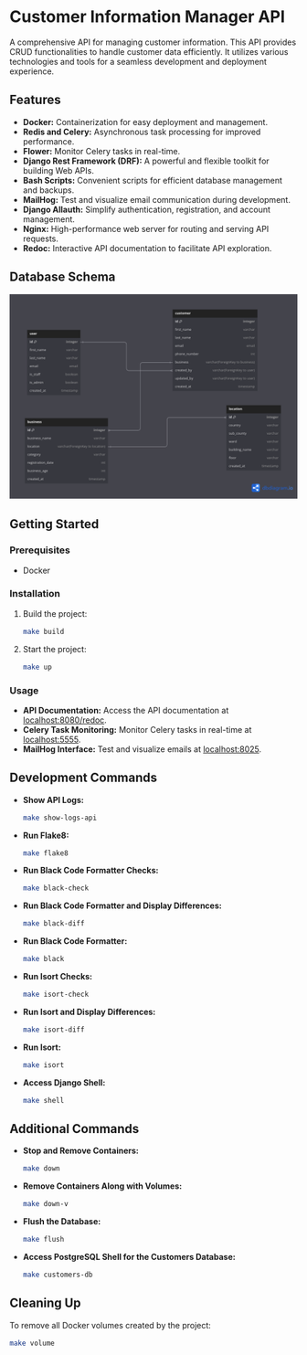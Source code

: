 # Customer Information Manager API

A comprehensive API for managing customer information. This API provides CRUD functionalities to handle customer data efficiently. It utilizes various technologies and tools for a seamless development and deployment experience.

## Features

- **Docker:** Containerization for easy deployment and management.
- **Redis and Celery:** Asynchronous task processing for improved performance.
- **Flower:** Monitor Celery tasks in real-time.
- **Django Rest Framework (DRF):** A powerful and flexible toolkit for building Web APIs.
- **Bash Scripts:** Convenient scripts for efficient database management and backups.
- **MailHog:** Test and visualize email communication during development.
- **Django Allauth:** Simplify authentication, registration, and account management.
- **Nginx:** High-performance web server for routing and serving API requests.
- **Redoc:** Interactive API documentation to facilitate API exploration.

## Database Schema

![DB Schema](./db_diagram/Jambo_Pay.png)

## Getting Started

### Prerequisites

- Docker

### Installation

1. Build the project:

    ```bash
    make build
    ```

2. Start the project:

    ```bash
    make up
    ```

### Usage

- **API Documentation:** Access the API documentation at [localhost:8080/redoc](localhost:8080/redoc).
- **Celery Task Monitoring:** Monitor Celery tasks in real-time at [localhost:5555](localhost:5555).
- **MailHog Interface:** Test and visualize emails at [localhost:8025](localhost:8025).

## Development Commands

- **Show API Logs:**

    ```bash
    make show-logs-api
    ```

- **Run Flake8:**

    ```bash
    make flake8
    ```

- **Run Black Code Formatter Checks:**

    ```bash
    make black-check
    ```

- **Run Black Code Formatter and Display Differences:**

    ```bash
    make black-diff
    ```

- **Run Black Code Formatter:**

    ```bash
    make black
    ```

- **Run Isort Checks:**

    ```bash
    make isort-check
    ```

- **Run Isort and Display Differences:**

    ```bash
    make isort-diff
    ```

- **Run Isort:**

    ```bash
    make isort
    ```

- **Access Django Shell:**

    ```bash
    make shell
    ```

## Additional Commands

- **Stop and Remove Containers:**

    ```bash
    make down
    ```

- **Remove Containers Along with Volumes:**

    ```bash
    make down-v
    ```

- **Flush the Database:**

    ```bash
    make flush
    ```

- **Access PostgreSQL Shell for the Customers Database:**

    ```bash
    make customers-db
    ```

## Cleaning Up

To remove all Docker volumes created by the project:

```bash
make volume
